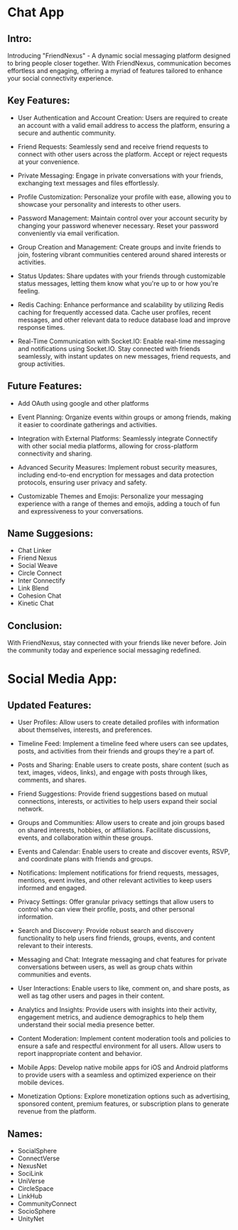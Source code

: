# Chat App

## Intro:

Introducing "FriendNexus" - A dynamic social messaging platform designed to bring people closer together. With FriendNexus, communication becomes effortless and engaging, offering a myriad of features tailored to enhance your social connectivity experience.

## Key Features:

- User Authentication and Account Creation: Users are required to create an account with a valid email address to access the platform, ensuring a secure and authentic community.

- Friend Requests: Seamlessly send and receive friend requests to connect with other users across the platform. Accept or reject requests at your convenience.

- Private Messaging: Engage in private conversations with your friends, exchanging text messages and files effortlessly.

- Profile Customization: Personalize your profile with ease, allowing you to showcase your personality and interests to other users.

- Password Management: Maintain control over your account security by changing your password whenever necessary. Reset your password conveniently via email verification.

- Group Creation and Management: Create groups and invite friends to join, fostering vibrant communities centered around shared interests or activities.

- Status Updates: Share updates with your friends through customizable status messages, letting them know what you're up to or how you're feeling.

- Redis Caching: Enhance performance and scalability by utilizing Redis caching for frequently accessed data. Cache user profiles, recent messages, and other relevant data to reduce database load and improve response times.

- Real-Time Communication with Socket.IO: Enable real-time messaging and notifications using Socket.IO. Stay connected with friends seamlessly, with instant updates on new messages, friend requests, and group activities.

## Future Features:

- Add OAuth using google and other platforms

- Event Planning: Organize events within groups or among friends, making it easier to coordinate gatherings and activities.

- Integration with External Platforms: Seamlessly integrate Connectify with other social media platforms, allowing for cross-platform connectivity and sharing.

- Advanced Security Measures: Implement robust security measures, including end-to-end encryption for messages and data protection protocols, ensuring user privacy and safety.

- Customizable Themes and Emojis: Personalize your messaging experience with a range of themes and emojis, adding a touch of fun and expressiveness to your conversations.

## Name Suggesions:

- Chat Linker
- Friend Nexus
- Social Weave
- Circle Connect
- Inter Connectify
- Link Blend
- Cohesion Chat
- Kinetic Chat

## Conclusion:

With FriendNexus, stay connected with your friends like never before. Join the community today and experience social messaging redefined.

# Social Media App:
## Updated Features:
- User Profiles: Allow users to create detailed profiles with information about themselves, interests, and preferences.

- Timeline Feed: Implement a timeline feed where users can see updates, posts, and activities from their friends and groups they're a part of.

- Posts and Sharing: Enable users to create posts, share content (such as text, images, videos, links), and engage with posts through likes, comments, and shares.

- Friend Suggestions: Provide friend suggestions based on mutual connections, interests, or activities to help users expand their social network.

- Groups and Communities: Allow users to create and join groups based on shared interests, hobbies, or affiliations. Facilitate discussions, events, and collaboration within these groups.

- Events and Calendar: Enable users to create and discover events, RSVP, and coordinate plans with friends and groups.

- Notifications: Implement notifications for friend requests, messages, mentions, event invites, and other relevant activities to keep users informed and engaged.

- Privacy Settings: Offer granular privacy settings that allow users to control who can view their profile, posts, and other personal information.

- Search and Discovery: Provide robust search and discovery functionality to help users find friends, groups, events, and content relevant to their interests.

- Messaging and Chat: Integrate messaging and chat features for private conversations between users, as well as group chats within communities and events.

- User Interactions: Enable users to like, comment on, and share posts, as well as tag other users and pages in their content.

- Analytics and Insights: Provide users with insights into their activity, engagement metrics, and audience demographics to help them understand their social media presence better.

- Content Moderation: Implement content moderation tools and policies to ensure a safe and respectful environment for all users. Allow users to report inappropriate content and behavior.

- Mobile Apps: Develop native mobile apps for iOS and Android platforms to provide users with a seamless and optimized experience on their mobile devices.

- Monetization Options: Explore monetization options such as advertising, sponsored content, premium features, or subscription plans to generate revenue from the platform.

## Names:
- SocialSphere
- ConnectVerse
- NexusNet
- SociLink
- UniVerse
- CircleSpace
- LinkHub
- CommunityConnect
- SocioSphere
- UnityNet
